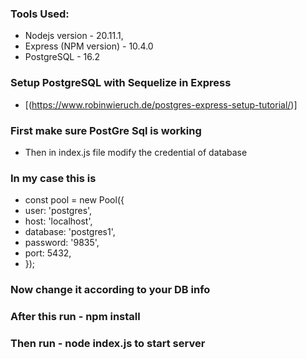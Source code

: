 ### Tools Used: 
* Nodejs version - 20.11.1,
* Express (NPM version) - 10.4.0
* PostgreSQL - 16.2
### Setup PostgreSQL with Sequelize in Express
* [(https://www.robinwieruch.de/postgres-express-setup-tutorial/)]
### First make sure PostGre Sql is working 
* Then in index.js file modify the credential of database
### In my case this is
*  const pool = new Pool({
*  user: 'postgres',
*  host: 'localhost',
*  database: 'postgres1',
*  password: '9835',
*  port: 5432,
*  });
### Now change it according to your DB info
### After this run - npm install
###   Then run - node index.js to start server
